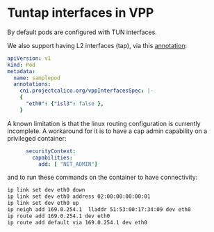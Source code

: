 # Tuntap interfaces in VPP

By default pods are configured with TUN interfaces.

We also support having L2 interfaces (tap), via this [annotation](config.md#L99):

````yaml
apiVersion: v1
kind: Pod
metadata:
  name: samplepod
  annotations:
    cni.projectcalico.org/vppInterfacesSpec: |-
    {
      "eth0": {"isl3": false },
    }
````

A known limitation is that the linux routing configuration is currently
incomplete. A workaround for it is to have a cap admin capability on a
privileged container:

````yaml
      securityContext:
        capabilities:
          add: [ "NET_ADMIN"]
````

and to run these commands on the container to have connectivity:

````bash
ip link set dev eth0 down
ip link set dev eth0 address 02:00:00:00:00:01
ip link set dev eth0 up
ip neigh add 169.0.254.1  lladdr 51:53:00:17:34:09 dev eth0
ip route add 169.0.254.1 dev eth0
ip route add default via 169.0.254.1 dev eth0
````
